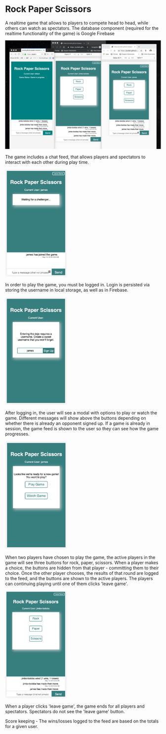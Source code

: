 # Rock Paper Scissors
A realtime game that allows to players to compete head to head, while others can watch as spectators. The database component (required for the realtime functionality of the game) is Google Firebase

![Trivia Game Screenshot](assets/images/PlayersAndSpectators.png)

The game includes a chat feed, that allows players and spectators to interact with each other during play time. 

<img src="assets/images/PlayerWaiting.png" alt="player waiting for a challenger; feed showing." width="200"/>

In order to play the game, you must be logged in. Login is persisted via storing the username in local storage, as well as in Firebase. 

<img src="assets/images/SignupPrompt.png" alt="prompted to sign up" width="200"/>

After logging in, the user will see a modal with options to play or watch the game. Different messages will show above the buttons depending on whether there is already an opponent signed up. If a game is already in session, the game feed is shown to the user so they can see how the game progresses.

<img src="assets/images/NewGamePrompt.png" alt="player given option to play or watch the game" width="200"/>

When two players have chosen to play the game, the active players in the game will see three buttons for rock, paper, scissors. When a player makes a choice, the buttons are hidden from that player - committing them to their choice. Once the other player chooses, the results of that round are logged to the feed, and the buttons are shown to the active players. The players can continuing playing until one of them clicks 'leave game'.

<img src="assets/images/RockPaperScissors.png" alt="'rock' 'paper' and 'scissors' buttons available for clicking" width="200"/>

When a player clicks 'leave game', the game ends for all players and spectators. Spectators do not see the 'leave game' button.

Score keeping - The wins/losses logged to the feed are based on the totals for a given user. 
